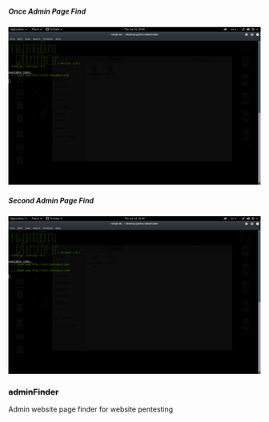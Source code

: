 ##### Once Admin Page Find

![Screenshot](1.png)


##### Second Admin Page Find


![Screenshot](2.png)

### ~~adminFinder~~

Admin website page finder for website pentesting
